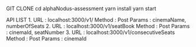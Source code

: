 GIT CLONE
cd alphaNodus-assessment
yarn install
yarn start

API LIST 
1.
  URL : localhost:3000/v1/
  Method : Post
  Params : cinemaName, numberOfSeats
2.
  URL : localhost:3000/v1/seatBook
  Method : Post
  Params : cinemaId, seatNumber
3.
  URL : localhost:3000/v1/consecutiveSeats
  Method : Post
  Params : cinemaId
